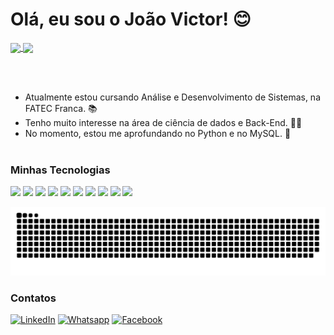 # Olá, eu sou o João Victor! 😊

<a href="https://github.com/anuraghazra/github-readme-stats">
  <img height=200 align="center" src="https://github-readme-stats.vercel.app/api?username=JoaoVictorCRP" />
</a>
<a href="https://github.com/anuraghazra/convoychat">
  <img height=200 align="center" src="https://github-readme-stats.vercel.app/api/top-langs?username=JoaoVictorCRP&layout=donut&langs_count=5&size_weight=0.5&count_weight=0.5&exclude_repo=estrutura-de-dados-alexandre&hide=CMake,C%2B%2B" />
</a>

<br><br>
- Atualmente estou cursando Análise e Desenvolvimento de Sistemas, na FATEC Franca. 📚
- Tenho muito interesse na área de ciência de dados e Back-End. 👨‍💻
- No momento, estou me aprofundando no Python e no MySQL. 🐍
<br><br>

<div>

### Minhas Tecnologias
  <img style="height:40px" src="https://cdn.jsdelivr.net/gh/devicons/devicon@latest/icons/python/python-original.svg" />
  <img style="height:40px" src="https://cdn.jsdelivr.net/gh/devicons/devicon@latest/icons/flutter/flutter-original.svg" />
  <img style="height:40px" src="https://cdn.jsdelivr.net/gh/devicons/devicon@latest/icons/javascript/javascript-original.svg" />
  <img style="height:40px" src="https://cdn.jsdelivr.net/gh/devicons/devicon@latest/icons/git/git-original.svg" />
  <img style="height:40px" src="https://cdn.jsdelivr.net/gh/devicons/devicon@latest/icons/github/github-original.svg" />
  <img style="height:40px" src="https://cdn.jsdelivr.net/gh/devicons/devicon@latest/icons/mysql/mysql-original-wordmark.svg" />
  <img style="height:40px" src="https://cdn.jsdelivr.net/gh/devicons/devicon@latest/icons/mongodb/mongodb-original.svg" />
  <img style="height:40px" src="https://cdn.jsdelivr.net/gh/devicons/devicon@latest/icons/vscode/vscode-original.svg" />
  <img style="height:40px" src="https://cdn.jsdelivr.net/gh/devicons/devicon@latest/icons/androidstudio/androidstudio-original.svg" />
  <img style="height:40px" src="https://cdn.jsdelivr.net/gh/devicons/devicon@latest/icons/kdeneon/kdeneon-original.svg" />

</div>

![Snake Animation](https://raw.githubusercontent.com/Platane/snk/output/github-contribution-grid-snake.svg)

### Contatos
[![LinkedIn](https://img.shields.io/badge/Linkedin-Blue?style=flat&logo=linkedin&logoColor=3182cc&color=ffffff)](https://www.linkedin.com/in/jo%C3%A3o-victor-carrijo-pereira-651074266/)
[![Whatsapp](https://img.shields.io/badge/Whatsapp-green?style=flat&logo=whatsapp&logoColor=ffffff&color=50c41d)](https://api.whatsapp.com/send/?phone=55016991110426&text&type=phone_number&app_absent=0)
[![Facebook](https://img.shields.io/badge/Facebook-blue?style=flat&logo=facebook&logoColor=ffffff&color=3182cc)](https://www.facebook.com/joaovictor.carrijo.3/)
